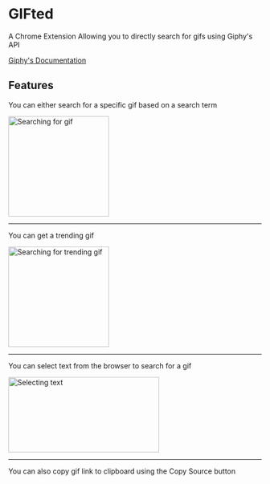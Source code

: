 # GIFted
A Chrome Extension Allowing you to directly search for gifs using Giphy's API

[Giphy's Documentation](https://developers.giphy.com/docs/)


## Features

You can either search for a specific gif based on a search term

<img src="https://media.giphy.com/media/69xpE0H3xXJq2MnFHR/giphy.gif" width="200" height="200" alt="Searching for gif" />

---
You can get a trending gif

<img src="https://media.giphy.com/media/ddwS8079qK2X0OlElm/giphy.gif" width="200" height="200" alt="Searching for trending gif"/>

---
You can select text from the browser to search for a gif

<img src="https://media.giphy.com/media/yvnRRs7cRCV1qFdkBt/giphy.gif" width="300" height="150" alt="Selecting text" />

---

You can also copy gif link to clipboard using the Copy Source button
